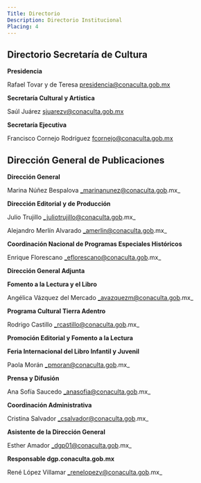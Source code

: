 ```yaml
---
Title: Directorio
Description: Directorio Institucional
Placing: 4
---
```


## Directorio Secretaría de Cultura

**Presidencia**

Rafael Tovar y de Teresa presidencia@conaculta.gob.mx

**Secretaría Cultural y Artística**

Saúl Juárez  sjuarezv@conaculta.gob.mx

**Secretarí­a Ejecutiva**

Francisco Cornejo Rodríguez fcornejo@conaculta.gob.mx

## Dirección General de Publicaciones

**Dirección General**

Marina Núñez Bespalova _marinanunez@conaculta.gob.mx_

**Dirección Editorial y de Producción**

Julio Trujillo _juliotrujillo@conaculta.gob.mx_

Alejandro Merlín Alvarado _amerlin@conaculta.gob.mx_

**Coordinación Nacional de Programas Especiales Históricos**

Enrique Florescano  _eflorescano@conaculta.gob.mx_

**Dirección General Adjunta**

**Fomento a la Lectura y el Libro**

Angélica Vázquez del Mercado _avazquezm@conaculta.gob.mx_


**Programa Cultural Tierra Adentro**

Rodrigo Castillo  _rcastillo@conaculta.gob.mx_

**Promoción Editorial y Fomento a la Lectura**

**Feria Internacional del Libro Infantil y Juvenil**

Paola Morán  _pmoran@conaculta.gob.mx_

**Prensa y Difusión**

Ana Sofía Saucedo  _anasofia@conaculta.gob.mx_

**Coordinación Administrativa**

Cristina Salvador  _csalvador@conaculta.gob.mx_

**Asistente de la Dirección General**

Esther Amador _dgp01@conaculta.gob.mx_

**Responsable dgp.conaculta.gob.mx**

René López Villamar _renelopezv@conaculta.gob.mx_  